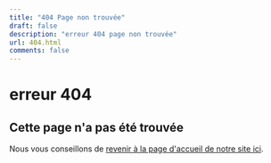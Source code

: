 ```yaml
---
title: "404 Page non trouvée"
draft: false
description: "erreur 404 page non trouvée"
url: 404.html
comments: false
---
```


# erreur 404 

## Cette page n'a pas été trouvée

Nous vous conseillons de [revenir à la page d'accueil de notre site ici](/).